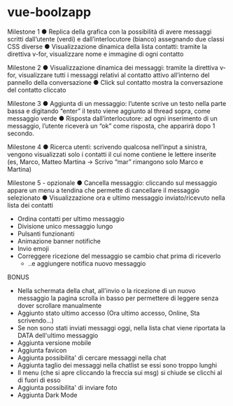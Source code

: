 # vue-boolzapp

Milestone 1
● Replica della grafica con la possibilità di avere messaggi scritti dall’utente (verdi) e
dall’interlocutore (bianco) assegnando due classi CSS diverse
● Visualizzazione dinamica della lista contatti: tramite la direttiva v-for, visualizzare
nome e immagine di ogni contatto

Milestone 2
● Visualizzazione dinamica dei messaggi: tramite la direttiva v-for, visualizzare tutti i
messaggi relativi al contatto attivo all’interno del pannello della conversazione
● Click sul contatto mostra la conversazione del contatto cliccato

Milestone 3
● Aggiunta di un messaggio: l’utente scrive un testo nella parte bassa e digitando
“enter” il testo viene aggiunto al thread sopra, come messaggio verde
● Risposta dall’interlocutore: ad ogni inserimento di un messaggio, l’utente riceverà
un “ok” come risposta, che apparirà dopo 1 secondo.

Milestone 4
● Ricerca utenti: scrivendo qualcosa nell’input a sinistra, vengono visualizzati solo i
contatti il cui nome contiene le lettere inserite (es, Marco, Matteo Martina -> Scrivo
“mar” rimangono solo Marco e Martina)

Milestone 5 - opzionale
● Cancella messaggio: cliccando sul messaggio appare un menu a tendina che
permette di cancellare il messaggio selezionato
● Visualizzazione ora e ultimo messaggio inviato/ricevuto nella lista dei contatti

<!-- Idee Bonus -->
- Ordina contatti per ultimo messaggio
- Divisione unico messaggio lungo
- Pulsanti funzionanti
- Animazione banner notifiche
- Invio emoji
- Correggere ricezione del messaggio se cambio chat prima di riceverlo
    - ..e aggiungere notifica nuovo messaggio

BONUS
- Nella schermata della chat, all'invio o la ricezione di un nuovo messaggio la pagina scrolla in basso per permettere di leggere senza dover scrollare manualmente
- Aggiunto stato ultimo accesso (Ora ultimo accesso, Online, Sta scrivendo...)
- Se non sono stati inviati messaggi oggi, nella lista chat viene riportata la DATA dell'ultimo messaggio
- Aggiunta versione mobile
- Aggiunta favicon
- Aggiunta possibilita' di cercare messaggi nella chat
- Aggiunta taglio dei messaggi nella chatlist se essi sono troppo lunghi
- Il menu (che si apre cliccando la freccia sui msg) si chiude se clicchi al di fuori di esso
- Aggiunta possibilita' di inviare foto
- Aggiunta Dark Mode